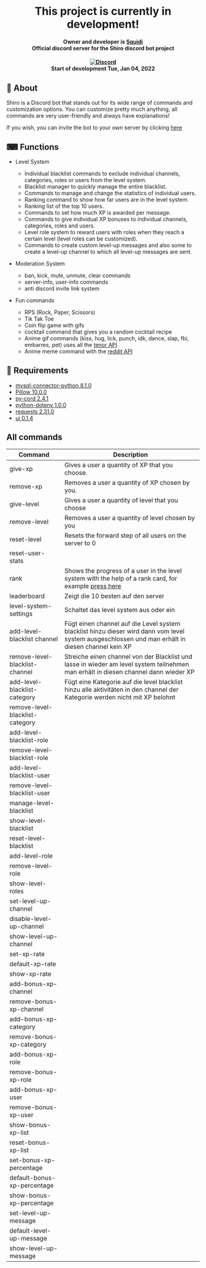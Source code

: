 <h1 align="center">
    This project is currently in development!<br>
</h1>

<h4 align="center">
    Owner and developer is <a href="https://github.com/Squidiis">Squidi</a>
    <br>Official discord server for the Shiro discord bot project
</h4>

<h4 align="center">
    <a href="https://discord.gg/Zv5JtYhd9r"><img src="https://img.shields.io/discord/1040624306062889032?color=blue&label=Discord&logo=discord&logoColor=white&style=for-the-badge" alt="Discord"></a>
    <br>Start of development Tue, Jan 04, 2022
</h4>

## 👋 About

Shiro is a Discord bot that stands out for its wide range of commands and customization options. 
You can customize pretty much anything, all commands are very user-friendly and always have explanations!

If you wish, you can invite the bot to your own server by clicking [here](https://discord.com/oauth2/authorize?client_id=928073958891347989&scope=bot&permissions=8)


## ⌨ Functions

* Level System
    - Individual blacklist commands to exclude individual channels, categories, roles or users from the level system.
    - Blacklist manager to quickly manage the entire blacklist.
    - Commands to manage and change the statistics of individual users.
    - Ranking command to show how far users are in the level system.
    - Ranking list of the top 10 users.
    - Commands to set how much XP is awarded per message.
    - Commands to give individual XP bonuses to individual channels, categories, roles and users.
    - Level role system to reward users with roles when they reach a certain level (level roles can be customized).
    - Commands to create custom level-up messages and also some to create a level-up channel to which all level-up messages are sent.
    
* Moderation System
    - ban, kick, mute, unmute, clear commands
    - server-info, user-info commands
    - anti discord invite link system 

* Fun commands
    - RPS (Rock, Paper, Scissors)
    - Tik Tak Toe
    - Coin flip game with gifs
    - cocktail command that gives you a random cocktail recipe 
    - Anime gif commands (kiss, hug, lick, punch, idk, dance, slap, fbi, embarres, pet) uses all the [tenor API](https://tenor.com/gifapi/documentation)
    - Anime meme command with the [reddit API](https://www.reddit.com/dev/api/)

## 📝 Requirements

- [mysql-connector-python 8.1.0](https://pypi.org/project/mysql-connector-python/)
- [Pillow 10.0.0](https://pypi.org/project/Pillow/)
- [py-cord 2.4.1](https://pypi.org/project/py-cord/)
- [python-dotenv 1.0.0](https://pypi.org/project/python-dotenv/)
- [requests 2.31.0](https://pypi.org/project/requests/)
- [ui 0.1.4](https://pypi.org/project/ui/)


## All commands

| Command | Description |
| --- | --- |
|give-xp|Gives a user a quantity of XP that you choose.|
|remove-xp|Removes a user a quantity of XP chosen by you.|
|give-level|Gives a user a quantity of level that you choose|
|remove-level|Removes a user a quantity of level chosen by you|
|reset-level|Resets the forward step of all users on the server to 0|
|reset-user-stats||
|rank|Shows the progress of a user in the level system with the help of a rank card, for example [press here](https://github.com/Squidiis/Discord-bot-Shiro/blob/master/assets/rank-card/example_rank_card.png?raw=true)|
|leaderboard|Zeigt die 10 besten auf den server|
|level-system-settings|Schaltet das level system aus oder ein|
|add-level-blacklist channel|Fügt einen channel auf die Level system blacklist hinzu dieser wird dann vom level system ausgeschlossen und man erhält in diesen channel kein XP|
|remove-level-blacklist-channel|Streiche einen channel von der Blacklist und lasse in wieder am level system teilnehmen man erhält in diesen channel dann wieder XP|
|add-level-blacklist-category|Fügt eine Kategorie auf die level blacklist hinzu alle aktivitäten in den channel der Kategorie werden nicht mit XP belohnt|
|remove-level-blacklist-category||
|add-level-blacklist-role||
|remove-level-blacklist-role||
|add-level-blacklist-user||
|remove-level-blacklist-user||
|manage-level-blacklist||
|show-level-blacklist||
|reset-level-blacklist||
|add-level-role||
|remove-level-role||
|show-level-roles||
|set-level-up-channel||
|disable-level-up-channel||
|show-level-up-channel||
|set-xp-rate||
|default-xp-rate||
|show-xp-rate||
|add-bonus-xp-channel||
|remove-bonus-xp-channel||
|add-bonus-xp-category||
|remove-bonus-xp-category||
|add-bonus-xp-role||
|remove-bonus-xp-role||
|add-bonus-xp-user||
|remove-bonus-xp-user||
|show-bonus-xp-list||
|reset-bonus-xp-list||
|set-bonus-xp-percentage||
|default-bonus-xp-percentage||
|show-bonus-xp-percentage||
|set-level-up-message||
|default-level-up-message||
|show-level-up-message||